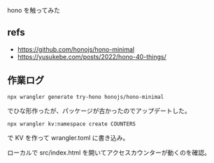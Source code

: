 hono を触ってみた

## refs

- https://github.com/honojs/hono-minimal
- https://yusukebe.com/posts/2022/hono-40-things/

## 作業ログ

```
npx wrangler generate try-hono honojs/hono-minimal
```

でひな形作ったが、パッケージが古かったのでアップデートした。

```
npx wrangler kv:namespace create COUNTERS
```

で KV を作って wrangler.toml に書き込み。

ローカルで src/index.html を開いてアクセスカウンターが動くのを確認。
